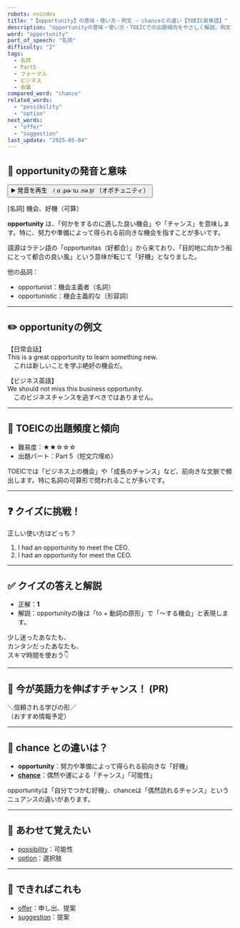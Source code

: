 ```yaml
---
robots: noindex
title: "【opportunity】の意味・使い方・例文 ― chanceとの違い【TOEIC英単語】"
description: "opportunityの意味・使い方・TOEICでの出題傾向をやさしく解説。例文・クイズ付きでchanceとの違いもわかりやすく学べます。"
word: "opportunity"
part_of_speech: "名詞"
difficulty: "2"
tags:
  - 名詞
  - Part5
  - フォーマル
  - ビジネス
  - 会議
compared_word: "chance"
related_words:
  - "possibility"
  - "option"
next_words:
  - "offer"
  - "suggestion"
last_update: "2025-05-04"
---
```


## 🔰 opportunityの発音と意味

<button class="play-audio" onclick="playTTS('opportunity')">
  <span class="play-audio-main">
    ▶️ 発音を再生　/ˌɑː.pɚˈtuː.nə.t̬i/
  </span>
  <span class="play-audio-sub">
    （オポチュニティ）
  </span>
</button>

[名詞] 機会、好機（可算）

**opportunity** は、「何かをするのに適した良い機会」や「チャンス」を意味します。特に、努力や準備によって得られる前向きな機会を指すことが多いです。

語源はラテン語の「opportunitas（好都合）」から来ており、「目的地に向かう船にとって都合の良い風」という意味が転じて「好機」となりました。

他の品詞：  
- opportunist：機会主義者（名詞）
- opportunistic：機会主義的な（形容詞）

---

## ✏️ opportunityの例文

【日常会話】  
This is a great opportunity to learn something new.  
　これは新しいことを学ぶ絶好の機会だ。

【ビジネス英語】  
We should not miss this business opportunity.  
　このビジネスチャンスを逃すべきではありません。

---

## 🎯 TOEICの出題頻度と傾向

- 難易度：★★☆☆☆
- 出題パート：Part 5（短文穴埋め）

TOEICでは「ビジネス上の機会」や「成長のチャンス」など、前向きな文脈で頻出します。特に名詞の可算形で問われることが多いです。

---

## ❓ クイズに挑戦！

正しい使い方はどっち？

1. I had an opportunity to meet the CEO.  
2. I had an opportunity for meet the CEO.

---

## ✅ クイズの答えと解説

- 正解：**1**
- 解説：opportunityの後は「to + 動詞の原形」で「～する機会」と表現します。

少し迷ったあなたも、  
カンタンだったあなたも、  
スキマ時間を使おう👇️

---

## 🚀 今が英語力を伸ばすチャンス！ (PR)

<div class="info-center">
＼信頼される学びの形／<br>  
（おすすめ情報予定）
</div>

---

## 🤔  chance との違いは？

- **opportunity**：努力や準備によって得られる前向きな「好機」
- **[chance](/chance)**：偶然や運による「チャンス」「可能性」

opportunityは「自分でつかむ好機」、chanceは「偶然訪れるチャンス」というニュアンスの違いがあります。

---

## 🧩 あわせて覚えたい

- [possibility](/possibility)：可能性
- [option](/option)：選択肢

---

## 📖 できればこれも

- [offer](/offer)：申し出、提案
- [suggestion](/suggestion)：提案

<!-- cvid: aid17_bid44 -->
